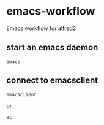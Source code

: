 # emacs-workflow
Emacs workflow for alfred2

## start an emacs daemon

    emacs

## connect to emacsclient

    emacsclient

or

    ec
